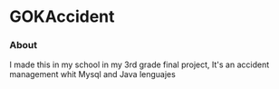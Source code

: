 # GOKAccident

### About

I made this in my school in my 3rd grade final project, 
It's an accident management whit Mysql and Java lenguajes
